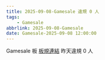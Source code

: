 ```yaml
---
title: 2025-09-08-Gamesale 違規 0 人
tags:
    - Gamesale
abbrlink: 2025-09-08-Gamesale
date: Gamesale-2025-09-08 12:00:00
---
```

Gamesale 板 [板規連結](https://www.ptt.cc/bbs/Gossiping/M.1637425085.A.07D.html)
昨天違規 0 人
